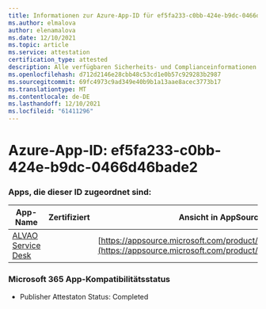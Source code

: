 ```yaml
---
title: Informationen zur Azure-App-ID für ef5fa233-c0bb-424e-b9dc-0466d46bade2
ms.author: elmalova
author: elenamalova
ms.date: 12/10/2021
ms.topic: article
ms.service: attestation
certification_type: attested
description: Alle verfügbaren Sicherheits- und Complianceinformationen für ef5fa233-c0bb-424e-b9dc-0466d46bade2.
ms.openlocfilehash: d712d2146e28cbb48c53cd1e0b57c929283b2987
ms.sourcegitcommit: 69fc4973c9ad349e40b9b1a13aae8acec3773b17
ms.translationtype: MT
ms.contentlocale: de-DE
ms.lasthandoff: 12/10/2021
ms.locfileid: "61411296"
---
```

# <a name="azure-app-id-ef5fa233-c0bb-424e-b9dc-0466d46bade2"></a>Azure-App-ID: ef5fa233-c0bb-424e-b9dc-0466d46bade2


### <a name="apps-associated-with-this-id"></a>Apps, die dieser ID zugeordnet sind:
| **App-Name** | **Zertifiziert** | **Ansicht in AppSource** |
|--------------|---------------|-----------------------|
| [ALVAO Service Desk](https://docs.microsoft.com/microsoft-365-app-certification/forward/WA200002488) |  | [https://appsource.microsoft.com/product/office/WA200002488](https://appsource.microsoft.com/product/office/WA200002488) |

### <a name="microsoft-365-app-compliance-status"></a>Microsoft 365 App-Kompatibilitätsstatus
- Publisher Attestaton Status: Completed
